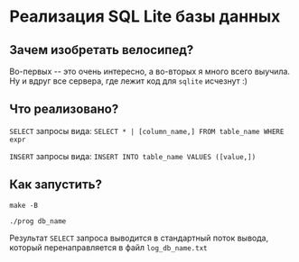 # Реализация SQL Lite базы данных

## Зачем изобретать велосипед?

Во-первых -- это очень интересно, а во-вторых я много всего выучила. Ну и вдруг все сервера, где лежит код для `sqlite` исчезнут :)

## Что реализовано?

`SELECT` запросы вида: `SELECT * | [column_name,] FROM table_name WHERE expr`

`INSERT` запросы вида: `INSERT INTO table_name VALUES ([value,])`

## Как запустить?

`make -B`

`./prog db_name`

Результат `SELECT` запроса выводится в стандартный поток вывода, который перенаправляется в файл `log_db_name.txt`

